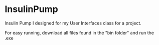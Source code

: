 # InsulinPump
Insulin Pump I designed for my User Interfaces class for a project.

For easy running, download all files found in the "bin folder" and run the .exe
